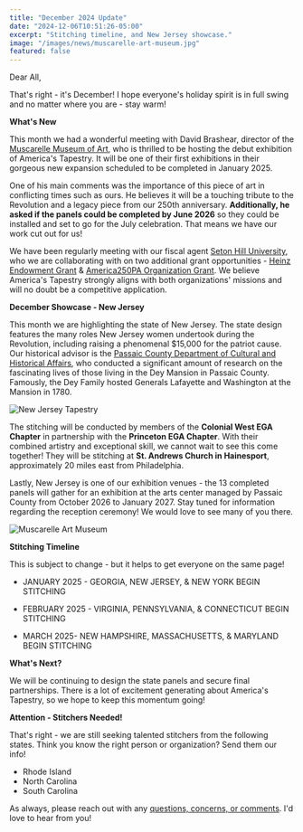 ```yaml
---
title: "December 2024 Update"
date: "2024-12-06T10:51:26-05:00"
excerpt: "Stitching timeline, and New Jersey showcase."
image: "/images/news/muscarelle-art-museum.jpg"
featured: false
---
```


Dear All,

That's right - it's December! I hope everyone's holiday spirit is in
full swing and no matter where you are - stay warm!

**What's New**

This month we had a wonderful meeting with David Brashear, director of
the [Muscarelle Museum of Art](https://muscarelle.wm.edu/), who is
thrilled to be hosting the debut exhibition of America's Tapestry. It
will be one of their first exhibitions in their gorgeous new expansion
scheduled to be completed in January 2025.

One of his main comments was the importance of this piece of art in
conflicting times such as ours. He believes it will be a touching
tribute to the Revolution and a legacy piece from our 250th
anniversary. **Additionally, he asked if the panels could be completed
by June 2026** so they could be installed and set to go for the July
celebration. That means we have our work cut out for us!

We have been regularly meeting with our fiscal agent [Seton Hill
University](https://www.setonhill.edu/), who we are collaborating with
on two additional grant opportunities - [Heinz Endowment
Grant](https://www.heinz.org/) & [America250PA Organization
Grant](https://www.america250pa.org/HOME). We believe America's
Tapestry strongly aligns with both organizations' missions and will no
doubt be a competitive application.

**December Showcase - New Jersey**

This month we are highlighting the state of New Jersey. The state
design features the many roles New Jersey women undertook during the
Revolution, including raising a phenomenal $15,000 for the patriot
cause. Our historical advisor is the [Passaic County Department of Cultural and Historical Affairs](/team/historical-partners/passaic-county-department-of-historic-and-cultural-affairs),
who conducted a significant amount of research on the fascinating lives
of those living in the Dey Mansion in Passaic County. Famously, the Dey
Family hosted Generals Lafayette and Washington at the Mansion in 1780.

![New Jersey Tapestry](/images/tapestries/new-jersey/new-jersey-tapestry-main.webp)

The stitching will be conducted by members of the **Colonial West EGA
Chapter** in partnership with the **Princeton EGA Chapter**. With their
combined artistry and exceptional skill, we cannot wait to see this
come together! They will be stitching at **St. Andrews Church in Hainesport**, approximately 20 miles east from Philadelphia.

Lastly, New Jersey is one of our exhibition venues - the 13 completed panels will gather for an exhibition at the arts center managed by Passaic County from October 2026 to January 2027. Stay
tuned for information regarding the reception ceremony! We would love
to see many of you there.

![Muscarelle Art Museum](/images/news/images/day-mansion.jpg)

**Stitching Timeline**

This is subject to change - but it helps to get everyone on the same
page!

- JANUARY 2025 - GEORGIA, NEW JERSEY, & NEW YORK BEGIN STITCHING

- FEBRUARY 2025 - VIRGINIA, PENNSYLVANIA, & CONNECTICUT BEGIN STITCHING

- MARCH 2025- NEW HAMPSHIRE, MASSACHUSETTS, & MARYLAND BEGIN STITCHING

**What's Next?**

We will be continuing to design the state panels and secure final
partnerships. There is a lot of excitement generating about America's
Tapestry, so we hope to keep this momentum going!

**Attention - Stitchers Needed!**

That's right - we are still seeking talented stitchers from the
following states. Think you know the right person or organization? Send
them our info!

- Rhode Island
- North Carolina
- South Carolina

As always, please reach out with any [questions, concerns, or comments](/contact).
I'd love to hear from you!
